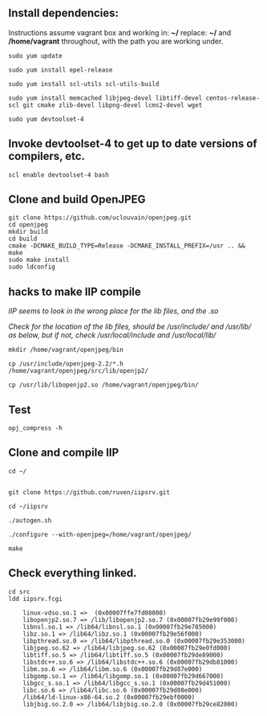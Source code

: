 ## Install dependencies:


Instructions assume vagrant box and working in:
**~/**
replace:
**~/** 
and 
**/home/vagrant** 
throughout, with the path you are working under.


```
sudo yum update

sudo yum install epel-release

sudo yum install scl-utils scl-utils-build

sudo yum install memcached libjpeg-devel libtiff-devel centos-release-scl git cmake zlib-devel libpng-devel lcms2-devel wget

sudo yum devtoolset-4
```

## Invoke devtoolset-4 to get up to date versions of compilers, etc.

```
scl enable devtoolset-4 bash
```
## Clone and build OpenJPEG

```
git clone https://github.com/uclouvain/openjpeg.git
cd openjpeg
mkdir build
cd build
cmake -DCMAKE_BUILD_TYPE=Release -DCMAKE_INSTALL_PREFIX=/usr .. && make
sudo make install
sudo ldconfig
```

## hacks to make IIP compile 
*IIP seems to look in the wrong place for the lib files, and the .so*

*Check for the location of the lib files, should be /usr/include/ and /usr/lib/ as below, but if not, check /usr/local/include and /usr/local/lib/*

```
mkdir /home/vagrant/openjpeg/bin

cp /usr/include/openjpeg-2.2/*.h /home/vagrant/openjpeg/src/lib/openjp2/

cp /usr/lib/libopenjp2.so /home/vagrant/openjpeg/bin/
```

## Test 

```
opj_compress -h
```
## Clone and compile IIP

```
cd ~/


git clone https://github.com/ruven/iipsrv.git

cd ~/iipsrv

./autogen.sh

./configure --with-openjpeg=/home/vagrant/openjpeg/

make
```

## Check everything linked.
```
cd src
ldd iipsrv.fcgi

	linux-vdso.so.1 =>  (0x00007ffe7fd08000)
	libopenjp2.so.7 => /lib/libopenjp2.so.7 (0x00007fb29e99f000)
	libnsl.so.1 => /lib64/libnsl.so.1 (0x00007fb29e785000)
	libz.so.1 => /lib64/libz.so.1 (0x00007fb29e56f000)
	libpthread.so.0 => /lib64/libpthread.so.0 (0x00007fb29e353000)
	libjpeg.so.62 => /lib64/libjpeg.so.62 (0x00007fb29e0fd000)
	libtiff.so.5 => /lib64/libtiff.so.5 (0x00007fb29de89000)
	libstdc++.so.6 => /lib64/libstdc++.so.6 (0x00007fb29db81000)
	libm.so.6 => /lib64/libm.so.6 (0x00007fb29d87e000)
	libgomp.so.1 => /lib64/libgomp.so.1 (0x00007fb29d667000)
	libgcc_s.so.1 => /lib64/libgcc_s.so.1 (0x00007fb29d451000)
	libc.so.6 => /lib64/libc.so.6 (0x00007fb29d08e000)
	/lib64/ld-linux-x86-64.so.2 (0x00007fb29ebf0000)
	libjbig.so.2.0 => /lib64/libjbig.so.2.0 (0x00007fb29ce82000)
```